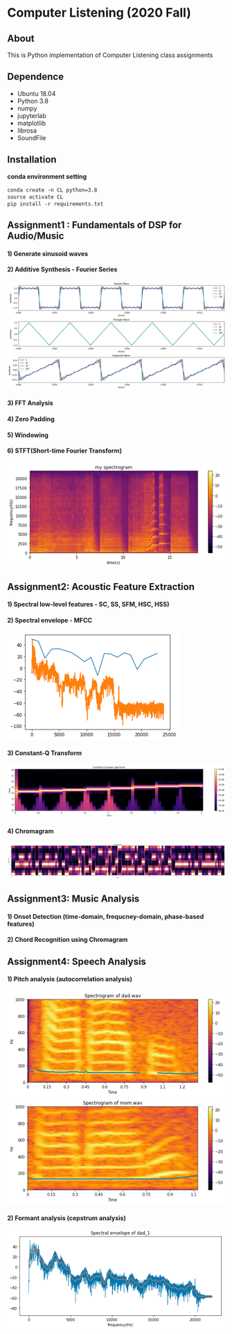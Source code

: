 # Computer Listening (2020 Fall)

## About

This is Python implementation of Computer Listening class assignments

## Dependence

- Ubuntu 18.04
- Python 3.8
- numpy
- jupyterlab
- matplotlib
- librosa
- SoundFile

## Installation
 **conda environment setting**

```
conda create -n CL python=3.8
source activate CL
pip install -r requirements.txt
```

## Assignment1 : Fundamentals of DSP for Audio/Music
#### 1) Generate sinusoid waves
#### 2) Additive Synthesis - Fourier Series
![sine_synthesis](./as_1/synthesis.png)
#### 3) FFT Analysis
#### 4) Zero Padding
#### 5) Windowing
#### 6) STFT(Short-time Fourier Transform)
![spectrogram](./as_1/spectrogram.png)
## Assignment2: Acoustic Feature Extraction
#### 1) Spectral low-level features - SC, SS, SFM, HSC, HSS)
#### 2) Spectral envelope - MFCC
![chromagram](./as_2/mfcc.png)
#### 3) Constant-Q Transform
![chromagram](./as_2/cqtransform.png)
#### 4) Chromagram
![chromagram](./as_2/chromagram.png)
## Assignment3: Music Analysis
#### 1) Onset Detection (time-domain, frequcney-domain, phase-based features)
#### 2) Chord Recognition using Chromagram
## Assignment4: Speech Analysis
#### 1) Pitch analysis (autocorrelation analysis)
![dad](./as_4/dad.png)
![mom](./as_4/mom.png)
#### 2) Formant analysis (cepstrum analysis)
![dad_1](./as_4/dad_1.png)
